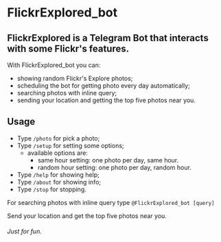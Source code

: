 # FlickrExplored_bot

## FlickrExplored is a Telegram Bot that interacts with some Flickr's features.

With FlickrExplored_bot you can:

* showing random Flickr's Explore photos;
* scheduling the bot for getting photo every day automatically;
* searching photos with inline query;
* sending your location and getting the top five photos near you.

## Usage 
- Type `/photo` for pick a photo;
- Type `/setup` for setting some options;
  * available options are: 
    - same hour setting: one photo per day, same hour.
    - random hour setting: one photo per day, random hour.
- Type `/help` for showing help;
- Type `/about` for showing info;
- Type `/stop` for stopping.

For searching photos with inline query type `@FlickrExplored_bot [query]`

Send your location and get the top five photos near you.

###### Just for fun.
